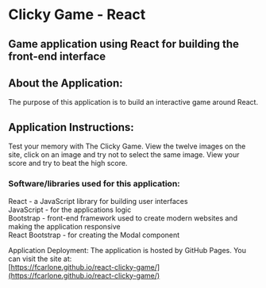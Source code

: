 # Clicky Game - React

## Game application using React for building the front-end interface

## About the Application:
The purpose of this application is to build an interactive game around React.

## Application Instructions:
Test your memory with The Clicky Game. View the twelve images on the site, click on an image and try not to select the same image. View your score and try to beat the high score.

### Software/libraries used for this application:
React - a JavaScript library for building user interfaces  
JavaScript - for the applications logic  
Bootstrap - front-end framework used to create modern websites and making the application responsive  
React Bootstrap - for creating the Modal component

Application Deployment:
The application is hosted by GitHub Pages. You can visit the site at:  
[https://fcarlone.github.io/react-clicky-game/](https://fcarlone.github.io/react-clicky-game/)
